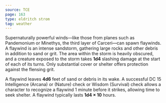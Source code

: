 ```yaml
---
source: TCE
page: 163
type: eldritch strom
tag: weather
---
```

Supernaturally powerful winds—like those from planes such as Pandemonium or Minethys, the third layer of Carceri—can spawn flaywinds. A flaywind is an intense sandstorm, gathering large rocks and other debris in addition to sand or grit. The area within the storm is heavily obscured, and a creature exposed to the storm takes **1d4** slashing damage at the start of each of its turns. Only substantial cover or shelter offers protection against the flensing grit.

A flaywind leaves **4d6** feet of sand or debris in its wake. A successful DC 15 Intelligence (Arcana) or (Nature) check or Wisdom (Survival) check allows a character to recognize a flaywind 1 minute before it strikes, allowing time to seek shelter. A flaywind typically lasts **1d4 × 10** hours.

